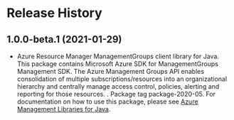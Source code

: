 # Release History

## 1.0.0-beta.1 (2021-01-29)

- Azure Resource Manager ManagementGroups client library for Java. This package contains Microsoft Azure SDK for ManagementGroups Management SDK. The Azure Management Groups API enables consolidation of multiple 
subscriptions/resources into an organizational hierarchy and centrally 
manage access control, policies, alerting and reporting for those resources.
. Package tag package-2020-05. For documentation on how to use this package, please see [Azure Management Libraries for Java](https://aka.ms/azsdk/java/mgmt).

